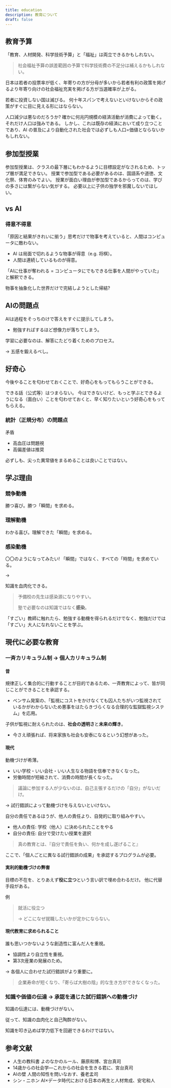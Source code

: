 ```yaml
---
title: education
description: 教育について
draft: false
---
```


## 教育予算

「教育、人材開発、科学技術予算」と「福祉」は両立できるかもしれない。

> 社会福祉予算の誤差範囲の予算で科学技術費の不足分は補えるかもしれない。

日本は若者の投票率が低く、年寄りの方が分母が多いから若者有利の政策を掲げるより年寄り向けの社会福祉充実を掲げる方が当選確率が上がる。

若者に投資しない国は滅びる。
何十年スパンで考えないといけないからその政策がすぐに目に見える形にはならない。

人口減少は悪なのだろうか?
確かに何兆円規模の経済活動が消費によって動く。
それだけ人口は強みである。
しかし、これは既存の経済において成り立つことであり、AI の普及により自動化された社会では必ずしも人口=価値とならないかもしれない。

## 参加型授業

参加型授業は、クラスの最下層にもわかるように目標設定がなされるため、トップ層が満足できない。
授業で参加型である必要があるのは、国語系や道徳、文化祭、体育のみでよい。
授業が面白い理由が参加型であるからってのは、学びの多さには繋がらない気がする。
必要以上に子供の独学を邪魔しないでほしい。

## vs AI

### 得意不得意

「原因と結果がきれいに揃う」思考だけで物事を考えていると、人間はコンピュータに敵わない。

- AI は局面で切れるような物事が得意（e.g. 将棋）。
- 人間は連続しているものが得意。

「AIに仕事が奪われる = コンピュータにでもできる仕事を人間がやっていた」と解釈できる。

物事を抽象化した世界だけで完結しようとした帰結?

## AIの問題点

AIは過程をそっちのけで答えをすぐに提示してしまう。

- 勉強すればするほど想像力が落ちてしまう。

学習に必要なのは、解答にたどり着くためのプロセス。

→ 五感を鍛えるべし。

## 好奇心

今後やることを匂わせておくことで、好奇心をもってもらうことができる。

できる話（公式等）はつまらない。
今はできないけど、もっと学ぶとできるようになる（面白い）ことを匂わせておくと、早く知りたいという好奇心をもってもらえる。

### 統計（正規分布）の問題点

矛盾

- 高血圧は問題視
- 高偏差値は推奨

必ずしも、尖った異常値をまるめることは良いことではない。

## 学ぶ理由

### 競争動機

勝つ喜び。勝つ「瞬間」を求める。

### 理解動機

わかる喜び。理解できた「瞬間」を求める。

### 感染動機

〇〇のようになってみたい! 「瞬間」ではなく、すべての「時間」を求めている。

→

知識を血肉化できる。

> 予備校の先生は感染源になりやすい。
>
> 塾で必要なのは知識ではなく**感染**。

「すごい」教師に触れたら、勉強する動機を得られるだけでなく、勉強だけでは「すごい」大人になれないことを学ぶ。

## 現代に必要な教育

### 一斉カリキュラム制 → 個人カリキュラム制

#### 昔

規律正しく集合的に行動することが目的であるため、一斉教育によって、皆が同じことができることを承認する。

- ベンサム発案の、「監視にコストをかけなくても囚人たちがいつ監視されているかがわからないため悪事をはたらきづらくなる合理的な監獄監視システム」を応用。

子供が監視に耐えられたのは、**社会の透明さ**と**未来の輝き**。

- 今さえ頑張れば、将来家族も社会も安泰になるという幻想があった。

#### 現代

動機づけが希薄。

- いい学校・いい会社・いい人生なる物語を信奉できなくなった。
- 労働時間が短縮されて、消費の時間が長くなった。

> 議論に参加する人が少ないのは、自己主張するだけの「自分」がないだけ。

→ 試行錯誤によって動機づけを与えないといけない。

自分の責任であるほうが、他人の責任より、自発的に取り組みやすい。

- 他人の責任: 学校（他人）に決められたことをやる
- 自分の責任: 自分で受けたい授業を選択

> 真の教育とは、『自分で責任を負い、何かを成し遂げること』

ここで、「個人ごとに異なる試行錯誤の成果」を承認するプログラムが必要。

#### 実利的動機づけの弊害

目標の不在を、とりあえず**役に立つ**という言い訳で埋め合わるだけ。
他に代替手段がある。

例

> 就活に役立つ
>
> → どこになぜ就職したいかが定かにならない。

#### 現代教育に求められること

誰も思いつかないような創造性に富んだ人を重視。

- 協調性より自立性を重視。
- 第3次産業の発展のため。

→ 各個人に合わせた試行錯誤がより重要に。

> 企業寿命が短くなり、「寄らば大樹の陰」的な生き方ができなくなった。

### 知識や価値の伝達 → 承認を通じた試行錯誤への動機づけ

知識の伝達には、動機づけがない。

従って、知識の血肉化と自己陶酔がない。

知識を叩き込めば学力低下を回避できるわけではない。

## 参考文献

- 人生の教科書 よのなかのルール、藤原和博、宮台真司
- 14歳からの社会学―これからの社会を生きる君に、宮台真司
- AIの壁 人間の知性を問いなおす、養老孟司
- シン・ニホン AI×データ時代における日本の再生と人材育成、安宅和人
